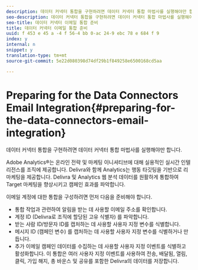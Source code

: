 ```yaml
---
description: 데이터 커넥터 통합을 구현하려면 데이터 커넥터 통합 마법사를 실행해야만 합니다.
seo-description: 데이터 커넥터 통합을 구현하려면 데이터 커넥터 통합 마법사를 실행해야만 합니다.
seo-title: 데이터 커넥터 이메일 통합 준비
title: 데이터 커넥터 이메일 통합 준비
uuid: f 453 e 45 a -4 f 56-4 bb 0-ac 24-9 ebc 78 e 684 f 9
index: y
internal: n
snippet: y
translation-type: tm+mt
source-git-commit: 5e22d080398d74df29b1f849258e6500168cd5aa

---
```



# Preparing for the Data Connectors Email Integration{#preparing-for-the-data-connectors-email-integration}

데이터 커넥터 통합을 구현하려면 데이터 커넥터 통합 마법사를 실행해야만 합니다.

Adobe Analytics®는 온라인 전략 및 마케팅 이니셔티브에 대해 실용적인 실시간 인텔리전스를 조직에 제공합니다. Delivra와 함께 Analytics는 행동 타깃팅을 기반으로 리마케팅을 제공합니다. Delivra 및 Analytics 웹 분석 데이터를 원활하게 통합하여 Target 마케팅을 향상시키고 캠페인 효과를 파악합니다.

이메일 계정에 대한 통합을 구성하려면 먼저 다음을 준비해야 합니다.

* 통합 작업과 관련하여 알림을 받는 데 사용할 이메일 주소를 확인합니다.
* 계정 ID (Delivra로 조직에 할당된 고유 식별자) 를 파악합니다.
* 받는 사람 ID/방문자 ID를 캡처하는 데 사용할 사용자 지정 변수를 식별합니다.
* 메시지 ID (캠페인 변수) 를 캡처하는 데 사용할 사용자 지정 변수를 식별하거나 만듭니다.
* 추가 이메일 캠페인 데이터를 수집하는 데 사용할 사용자 지정 이벤트를 식별하고 활성화합니다. 이 통합은 여러 사용자 지정 이벤트를 사용하여 전송, 배달됨, 열림, 클릭, 가입 해지, 총 바운스 및 공유를 포함한 Delivra의 데이터를 저장합니다.

